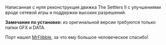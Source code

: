 Написанная с нуля реконструкция движка The Settlers II с улучшениями вроде сетевой игры и поддержки высоких разрешений.

**Замечание по установке:** из оригинальной версии требуются только папки GFX и DATA.

Порт нашел [MrFlibble](http://www.old-games.ru/forum/member.php?u=79231), за что ему большое человеческое спасибо!
